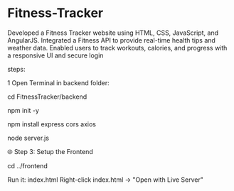 # Fitness-Tracker
Developed a Fitness Tracker website using HTML, CSS, JavaScript, and AngularJS. Integrated a Fitness API to provide real-time health tips and weather data. Enabled users to track workouts, calories, and progress with a responsive UI and secure login


steps:


1 Open Terminal in backend folder:

cd FitnessTracker/backend

npm init -y

npm install express cors axios

node server.js

🌐 Step 3: Setup the Frontend

cd ../frontend

Run it: index.html
Right-click index.html → "Open with Live Server"


